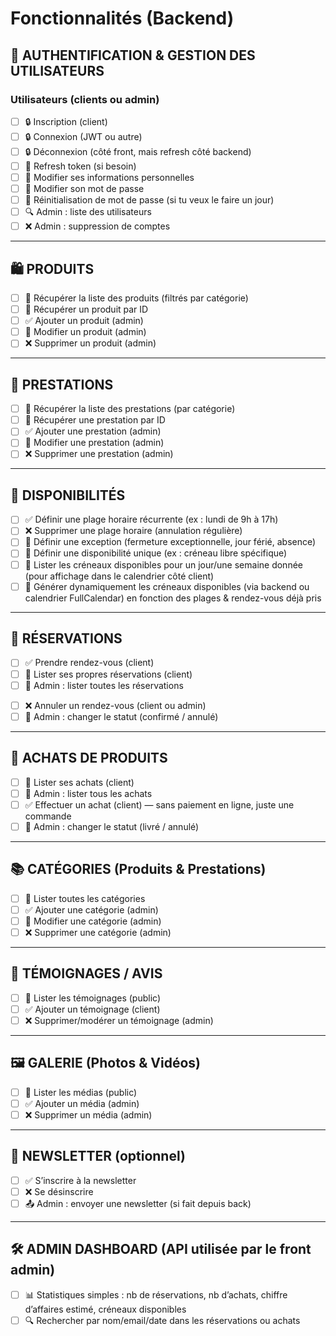 # Fonctionnalités (Backend)

## 🔐 AUTHENTIFICATION & GESTION DES UTILISATEURS

### Utilisateurs (clients ou admin)

* [ ] 🔒 Inscription (client)
* [ ] 🔒 Connexion (JWT ou autre)
* [ ] 🔒 Déconnexion (côté front, mais refresh côté backend)
* [ ] 🔁 Refresh token (si besoin)
* [ ] 🔧 Modifier ses informations personnelles
* [ ] 🔧 Modifier son mot de passe
* [ ] 🔧 Réinitialisation de mot de passe (si tu veux le faire un jour)
* [ ] 🔍 Admin : liste des utilisateurs
* [ ] ❌ Admin : suppression de comptes

---

## 🛍️ PRODUITS

* [ ] 📄 Récupérer la liste des produits (filtrés par catégorie)
* [ ] 📄 Récupérer un produit par ID
* [ ] ✅ Ajouter un produit (admin)
* [ ] 🔧 Modifier un produit (admin)
* [ ] ❌ Supprimer un produit (admin)

---

## 🧴 PRESTATIONS

* [ ] 📄 Récupérer la liste des prestations (par catégorie)
* [ ] 📄 Récupérer une prestation par ID
* [ ] ✅ Ajouter une prestation (admin)
* [ ] 🔧 Modifier une prestation (admin)
* [ ] ❌ Supprimer une prestation (admin)

---

## 📅 DISPONIBILITÉS

* [ ] ✅ Définir une plage horaire récurrente (ex : lundi de 9h à 17h)
* [ ] ❌ Supprimer une plage horaire (annulation régulière)
* [ ] 📅 Définir une exception (fermeture exceptionnelle, jour férié, absence)
* [ ] 📅 Définir une disponibilité unique (ex : créneau libre spécifique)
* [ ] 📄 Lister les créneaux disponibles pour un jour/une semaine donnée (pour affichage dans le calendrier côté client)
* [ ] 🔄 Générer dynamiquement les créneaux disponibles (via backend ou calendrier FullCalendar) en fonction des plages & rendez-vous déjà pris

---

## 📆 RÉSERVATIONS

* [ ] ✅ Prendre rendez-vous (client)
* [ ] 📄 Lister ses propres réservations (client)
* [ ] 📄 Admin : lister toutes les réservations
<!-- * [ ] 🔧 Modifier un rendez-vous (client ou admin) -->
* [ ] ❌ Annuler un rendez-vous (client ou admin)
* [ ] 🔁 Admin : changer le statut (confirmé / annulé)

---

## 🛒 ACHATS DE PRODUITS

* [ ] 📄 Lister ses achats (client)
* [ ] 📄 Admin : lister tous les achats
* [ ] ✅ Effectuer un achat (client) — sans paiement en ligne, juste une commande
* [ ] 🔁 Admin : changer le statut (livré / annulé)

---

## 📚 CATÉGORIES (Produits & Prestations)

* [ ] 📄 Lister toutes les catégories
* [ ] ✅ Ajouter une catégorie (admin)
* [ ] 🔧 Modifier une catégorie (admin)
* [ ] ❌ Supprimer une catégorie (admin)

---

## 💬 TÉMOIGNAGES / AVIS

* [ ] 📄 Lister les témoignages (public)
* [ ] ✅ Ajouter un témoignage (client)
* [ ] ❌ Supprimer/modérer un témoignage (admin)

---

## 🖼️ GALERIE (Photos & Vidéos)

* [ ] 📄 Lister les médias (public)
* [ ] ✅ Ajouter un média (admin)
* [ ] ❌ Supprimer un média (admin)

---

## 📨 NEWSLETTER (optionnel)

* [ ] ✅ S’inscrire à la newsletter
* [ ] ❌ Se désinscrire
* [ ] 📤 Admin : envoyer une newsletter (si fait depuis back)

---

## 🛠️ ADMIN DASHBOARD (API utilisée par le front admin)

* [ ] 📊 Statistiques simples : nb de réservations, nb d’achats, chiffre d’affaires estimé, créneaux disponibles
* [ ] 🔍 Rechercher par nom/email/date dans les réservations ou achats
